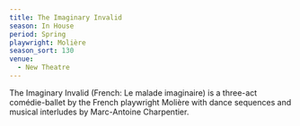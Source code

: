 ```yaml
---
title: The Imaginary Invalid
season: In House
period: Spring
playwright: Molière
season_sort: 130
venue:
  - New Theatre
---
```


The Imaginary Invalid (French: Le malade imaginaire) is a three-act comédie-ballet by the French playwright Molière with dance sequences and musical interludes by Marc-Antoine Charpentier.
